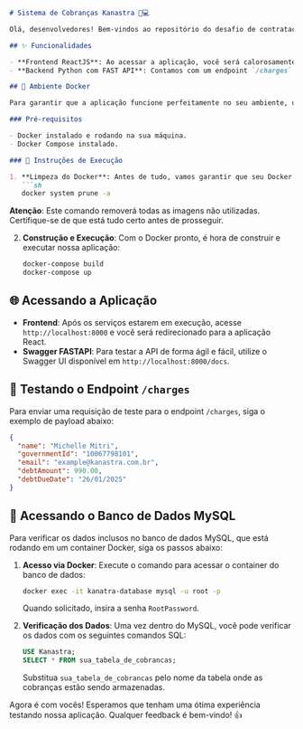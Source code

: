 ```markdown
# Sistema de Cobranças Kanastra 💼💻

Olá, desenvolvedores! Bem-vindos ao repositório do desafio de contratação da **Kanastra** para a posição de Software Engineer. Este README contém todas as instruções necessárias para vocês testarem a aplicação de cobranças que construímos com muito ❤️.

## ✨ Funcionalidades

- **Frontend ReactJS**: Ao acessar a aplicação, você será calorosamente recebido pela tela "Hello Kanastra".
- **Backend Python com FAST API**: Contamos com um endpoint `/charges` robusto que aceita requisições POST para processar e armazenar informações de cobranças.

## 🐳 Ambiente Docker

Para garantir que a aplicação funcione perfeitamente no seu ambiente, utilizamos o Docker. Todos os serviços (backend, frontend e banco de dados) são orquestrados via `docker-compose`.

### Pré-requisitos

- Docker instalado e rodando na sua máquina.
- Docker Compose instalado.

### 🚀 Instruções de Execução

1. **Limpeza do Docker**: Antes de tudo, vamos garantir que seu Docker esteja limpo de imagens anteriores para evitar qualquer conflito. Execute o comando:
   ```sh
   docker system prune -a
   ```
   **Atenção**: Este comando removerá todas as imagens não utilizadas. Certifique-se de que está tudo certo antes de prosseguir.

2. **Construção e Execução**: Com o Docker pronto, é hora de construir e executar nossa aplicação:
   ```sh
   docker-compose build
   docker-compose up
   ```

## 🌐 Acessando a Aplicação

- **Frontend**: Após os serviços estarem em execução, acesse `http://localhost:8000` e você será redirecionado para a aplicação React.
- **Swagger FASTAPI**: Para testar a API de forma ágil e fácil, utilize o Swagger UI disponível em `http://localhost:8000/docs`.

## 📝 Testando o Endpoint `/charges`

Para enviar uma requisição de teste para o endpoint `/charges`, siga o exemplo de payload abaixo:

```json
{
  "name": "Michelle Mitri",
  "governmentId": "10067798101",
  "email": "example@kanastra.com.br",
  "debtAmount": 990.00,
  "debtDueDate": "26/01/2025"
}
```

## 💾 Acessando o Banco de Dados MySQL

Para verificar os dados inclusos no banco de dados MySQL, que está rodando em um container Docker, siga os passos abaixo:

1. **Acesso via Docker**: Execute o comando para acessar o container do banco de dados:
   ```sh
   docker exec -it kanatra-database mysql -u root -p
   ```
   Quando solicitado, insira a senha `RootPassword`.

2. **Verificação dos Dados**: Uma vez dentro do MySQL, você pode verificar os dados com os seguintes comandos SQL:
   ```sql
   USE Kanastra;
   SELECT * FROM sua_tabela_de_cobrancas;
   ```
   Substitua `sua_tabela_de_cobrancas` pelo nome da tabela onde as cobranças estão sendo armazenadas.

Agora é com vocês! Esperamos que tenham uma ótima experiência testando nossa aplicação. Qualquer feedback é bem-vindo! 👍
```
